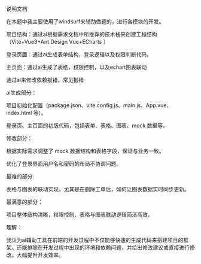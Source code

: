 说明文档

在本题中我主要使用了windsurf来辅助做题的，进行各模块的开发。

项目结构：通过ai根据需求文档中所推荐的技术栈来创建工程结构（Vite+Vue3+Ant Design Vue+ECharts ）

登录页面：通过ai生成表单结构，登录逻辑以及权限判断代码。

主页面：通过ai生成了表格，权限控制，以及echart图表联动

通过ai来修改依赖报错，常见报错



ai生成部分：

项目初始化配置（package.json、vite.config.js、main.js、App.vue、index.html 等）。

登录页、主页面的初版代码，包括表单、表格、图表、mock 数据等。

修改部分：

根据实际需求调整了 mock 数据结构和表格字段，保证与业务一致。

优化了登录界面用户名和密码的布局不协调问题。



最难的部分:

表格与图表的联动实现，尤其是在删除工单后，如何让图表数据实时同步更新。

最满意的部分：

项目整体结构清晰，权限控制、表格与图表联动逻辑简洁高效。



理解：

我认为ai辅助工具在前端的开发过程中不仅能够快速的生成代码来搭建项目的框架。还能排除在开发过程中出现的环境和依赖问题，并给出修改建议或直接进行修改。大幅提升开发效率。